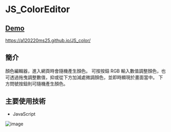 # JS_ColorEditor

## [Demo]( https://a120220ms25.github.io/JS_color/)
 https://a120220ms25.github.io/JS_color/

## 簡介

顏色編輯器，進入網頁時會隨機產生顏色。
可按按鈕 RGB 輸入數值調整顏色，也可透過拖曳調整數值，抑或從下方加減處微調顏色，並即時顯現於畫面當中。
下方問號按鈕則可隨機產生顏色。

## 主要使用技術
* JavaScript

![image](https://github.com/a120220ms25/JS_color/blob/main/js_colorEditor.jpg?raw=true)








